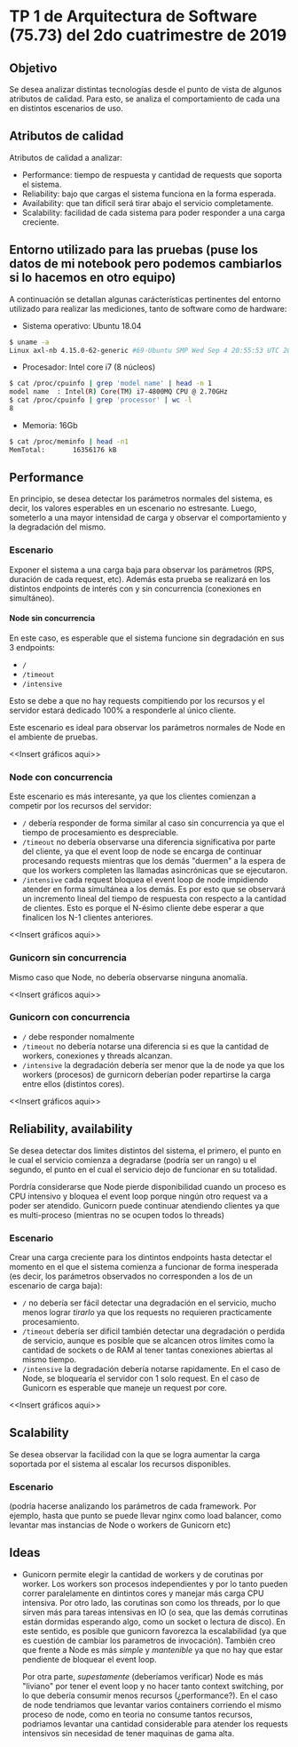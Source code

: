 # TP 1 de Arquitectura de Software (75.73) del 2do cuatrimestre de 2019

## Objetivo

Se desea analizar distintas tecnologías desde el punto de vista de algunos atributos de calidad.
Para esto, se analiza el comportamiento de cada una en distintos escenarios de uso.


## Atributos de calidad

Atributos de calidad a analizar:

 - Performance: tiempo de respuesta y cantidad de requests que soporta el sistema.
 - Reliability: bajo que cargas el sistema funciona en la forma esperada.
 - Availability: que tan dificil será tirar abajo el servicio completamente.
 - Scalability: facilidad de cada sistema para poder responder a una carga creciente.


## Entorno utilizado para las pruebas (puse los datos de mi notebook pero podemos cambiarlos si lo hacemos en otro equipo)

A continuación se detallan algunas carácterísticas pertinentes del entorno utilizado
para realizar las mediciones, tanto de software como de hardware:

 - Sistema operativo: Ubuntu 18.04

```bash
$ uname -a
Linux axl-nb 4.15.0-62-generic #69-Ubuntu SMP Wed Sep 4 20:55:53 UTC 2019 x86_64 x86_64 x86_64 GNU/Linux
```
 - Procesador: Intel core i7 (8 núcleos)
 
```bash
$ cat /proc/cpuinfo | grep 'model name' | head -n 1
model name	: Intel(R) Core(TM) i7-4800MQ CPU @ 2.70GHz
$ cat /proc/cpuinfo | grep 'processor' | wc -l
8
```
 - Memoria: 16Gb

```bash
$ cat /proc/meminfo | head -n1
MemTotal:       16356176 kB
```

## Performance

En principio, se desea detectar los parámetros normales del sistema, es decir, los valores esperables en un
escenario no estresante. Luego, someterlo a una mayor intensidad de carga y observar el comportamiento y la degradación
del mismo.


### Escenario

Exponer el sistema a una carga baja para observar los parámetros (RPS, duración de cada request, etc). Además
esta prueba se realizará en los distintos endpoints de interés con y sin concurrencia (conexiones en simultáneo).


#### Node sin concurrencia

En este caso, es esperable que el sistema funcione sin degradación en sus 3 endpoints:
 - `/`
 - `/timeout`
 - `/intensive`

Esto se debe a que no hay requests compitiendo por los recursos y el servidor estará dedicado 100% a responderle
al único cliente.

Este escenario es ideal para observar los parámetros normales de Node en el ambiente de pruebas.

<<Insert gráficos aqui>>

### Node con concurrencia

Este escenario es más interesante, ya que los clientes comienzan a competir por los recursos del servidor:
 - `/` debería responder de forma similar al caso sin concurrencia ya que el tiempo de procesamiento es despreciable.
 - `/timeout` no debería observarse una diferencia significativa por parte del cliente, ya que el event loop de node
   se encarga de continuar procesando requests mientras que los demás "duermen" a la espera de que los workers completen las llamadas asincrónicas que se ejecutaron.
 - `/intensive` cada request bloquea el event loop de node impidiendo atender en forma simultánea a los demás.
   Es por esto que se observará un incremento lineal del tiempo de respuesta con respecto a la cantidad de
   clientes. Esto es porque el N-ésimo cliente debe esperar a que finalicen los N-1 clientes anteriores.

<<Insert gráficos aqui>>


### Gunicorn sin concurrencia

Mismo caso que Node, no debería observarse ninguna anomalía.

<<Insert gráficos aqui>>

### Gunicorn con concurrencia

 - `/` debe responder nomalmente
 - `/timeout` no debería notarse una diferencia si es que la cantidad de workers, conexiones y threads alcanzan.
 - `/intensive` la degradación debería ser menor que la de node ya que los workers (procesos) de gurnicorn deberían
   poder repartirse la carga entre ellos (distintos cores).

<<Insert gráficos aqui>>

## Reliability, availability

Se desea detectar dos limites distintos del sistema, el primero, el punto en le cual el servicio comienza a degradarse (podría ser un rango)
u el segundo, el punto en el cual el servicio dejo de funcionar en su totalidad.

Pordría considerarse que Node pierde disponibilidad cuando un proceso es CPU intensivo y bloquea el event loop porque
ningún otro request va a poder ser atendido. Gunicorn puede continuar atendiendo clientes ya que es multi-proceso
(mientras no se ocupen todos lo threads)


### Escenario

Crear una carga creciente para los dintintos endpoints hasta detectar el momento en el que el sistema comienza a
funcionar de forma inesperada (es decir, los parámetros observados no corresponden a los de un escenario de carga
baja):

 - `/` no debería ser fácil detectar una degradación en el servicio, mucho menos lograr *tirarlo* ya que los requests no requieren practicamente procesamiento.
 - `/timeout` debería ser dificil también detectar una degradación o perdida de servicio, aunque es posible que se alcancen otros límites como la cantidad de
   sockets o de RAM al tener tantas conexiones abiertas al mismo tiempo.
 - `/intensive` la degradación debería notarse rapidamente. En el caso de Node, se bloquearía el servidor con 1 
   solo request. En el caso de Gunicorn es esperable que maneje un request por core.

<<Insert gráficos aqui>>


## Scalability

Se desea observar la facilidad con la que se logra aumentar la carga soportada por el sistema al escalar
los recursos disponibles.


### Escenario

(podría hacerse analizando los parámetros de cada framework. Por ejemplo, hasta que punto se puede llevar
nginx como load balancer, como levantar mas instancias de Node o workers de Gunicorn etc)


## Ideas

- Gunicorn permite elegir la cantidad de workers y de corutinas por worker. Los workers son procesos independientes
  y por lo tanto pueden correr paralelamente en dintintos cores y manejar más carga CPU intensiva. Por otro lado,
  las corutinas son como los threads, por lo que sirven más para tareas intensivas en IO (o sea, que las demás
  corrutinas están dormidas esperando algo, como un socket o lectura de disco). En este sentido, es posible que 
  gunicorn favorezca la escalabilidad (ya que es cuestión de cambiar los parametros de invocación). También creo que
  frente a Node es más *simple* y *mantenible* ya que no hay que estar pendiente de bloquear el event loop.
  
  Por otra parte, *supestamente* (deberíamos verificar) Node es más "liviano" por tener el event loop y no hacer
  tanto context switching, por lo que debería consumir menos recursos (¿performance?). En el caso de node tendriamos
  que levantar varios containers corriendo el mismo proceso de node, como en teoria no consume tantos recursos, podriamos
  levantar una cantidad considerable para atender los requests intensivos sin necesidad de tener maquinas de gama alta.
